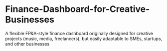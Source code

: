 # Finance-Dashboard-for-Creative-Businesses
A flexible FP&amp;A-style finance dashboard originally designed for creative projects (music, media, freelancers), but easily adaptable to SMEs, startups, and other businesses
